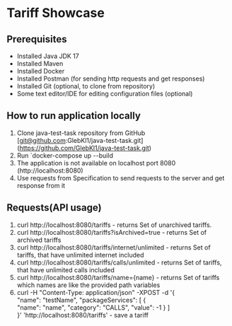 # Tariff Showcase

Prerequisites
-----------

* Installed Java JDK 17
* Installed Maven
* Installed Docker
* Installed Postman (for sending http requests and get responses)
* Installed Git (optional, to clone from repository)
* Some text editor/IDE for editing configuration files (optional)

How to run application locally
------------

1. Clone java-test-task repository from GitHub \
   [git@github.com:GlebKl1/java-test-task.git] (https://github.com/GlebKl1/java-test-task.git)
2. Run `docker-compose up --build
3. The application is not available on localhost port 8080 (http://localhost:8080)
4. Use requests from Specification to send requests to the server and get response from it

## Requests(API usage)
1. curl http://localhost:8080/tariffs - returns Set of unarchived tariffs.
2. curl http://localhost:8080/tariffs?isArchived=true - returns Set of archived tariffs
3. curl http://localhost:8080/tariffs/internet/unlimited - returns Set of tariffs, that have unlimited internet included
4. curl http://localhost:8080/tariffs/calls/unlimited - returns Set of tariffs, that have unlimited calls included
5. curl http://localhost:8080/tariffs/name={name} - returns Set of tariffs which names are like the provided path variables
6. curl -H "Content-Type: application/json" -XPOST -d '{                     
   "name": "testName",
   "packageServices": [
   {                  
   "name": "name",
   "category": "CALLS",
   "value": -1
   }
   ]                             
   }' 'http://localhost:8080/tariffs' - save a tariff
